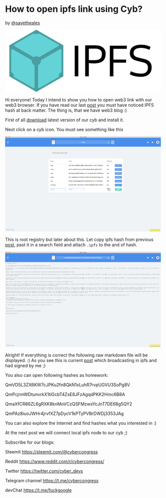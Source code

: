 # How to open ipfs link using Cyb?
by [@savetheales](cyb://0x00CA47db1BE92C1072e973fd8DC4A082f7d70214.eth)

![ipfs](IPFS_logo.png)

Hi everyone! Today I intend to show you how to open web3 link with our web3 browser. If you have read our last [post](https://steemit.com/web3/@savetheales/gitcoin-lovers) you must have noticed IPFS hash at back matter. The thing is, that we have web3 blog :)

First of all [download](https://github.com/cybercongress/cyb/releases) latest version of our cyb and install it.

Next click on a cyb icon. You must see something like this

![cyb](cyb_ss_start.png)

This is root registry but later about this. Let copy ipfs hash from previous [post](https://steemit.com/web3/@savetheales/gitcoin-lovers), past it in a search field and attach `.ipfs` to the and of hash.

![result](search.png)

Alright! If everything is correct the following raw markdown file will be displayed. :)
As you see this is current [post](https://steemit.com/web3/@savetheales/gitcoin-lovers) which broadcasting in ipfs and had signed by me ;)

You also can open following hashes as homework:

QmVD5L3ZX6KW7cJPKu2fn8QkN1xLuhR7rvpUGVU3SoPg8V

QmPcjrmWDtunvrkX1tiGcbT4ZsE8JFzAgqdPKK2Hmc6B8A

QmaXfCR86ZL6gRXK8knMoVCzQSFMzwsYcJnT7DE68g5QY2

QmPAz8iuoJWHr4jrvfXZ7pDycV1kPTyPVBrDWDj3353JAg

You can also explore the Internet and find hashes what you interested in :)

At the next post we will connect local ipfs node to our cyb ;)

Subscribe for our blogs:

Steemit https://steemit.com/@cybercongress

Reddit https://www.reddit.com/r/cybercongress/

Twitter https://twitter.com/cyber_devs

Telegram channel https://t.me/cybercongress

devChat https://t.me/fuckgoogle
